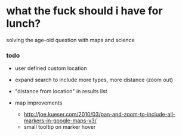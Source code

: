 # what the fuck should i have for lunch?
solving the age-old question with maps and science

### todo
- user defined custom location
- expand search to include more types, more distance (zoom out)
- "distance from location" in results list

- map improvements
  - <http://joe.kueser.com/2010/03/pan-and-zoom-to-include-all-markers-in-google-maps-v3/>
  - small tooltip on marker hover
